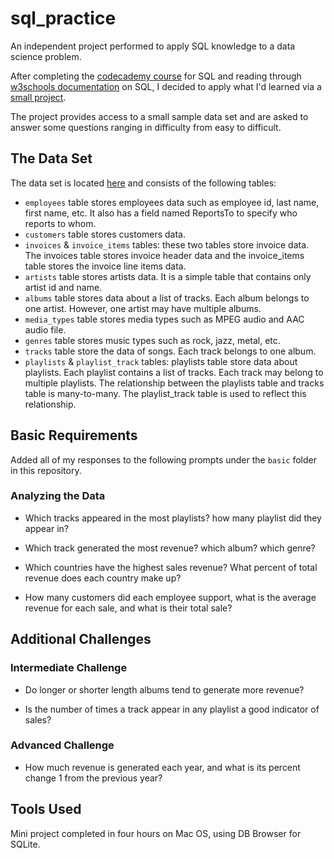 # sql_practice
An independent project performed to apply SQL knowledge to a data science problem.

After completing the [codecademy course](https://www.codecademy.com/courses/learn-sql) for SQL and reading through [w3schools documentation](https://www.w3schools.com/sql/default.asp) on SQL, I decided to apply what I'd learned via a [small project](https://discuss.codecademy.com/t/data-science-independent-project-2-explore-a-sample-database/419945).

The project provides access to a small sample data set and are asked to answer some questions ranging in difficulty from easy to difficult.

## The Data Set
The data set is located [here](http://www.sqlitetutorial.net/sqlite-sample-database/) and consists of the following tables:

* `employees` table stores employees data such as employee id, last name, first name, etc. It also has a field named ReportsTo to specify who reports to whom.
*  `customers` table stores customers data.
* `invoices` & `invoice_items` tables: these two tables store invoice data. The invoices table stores invoice header data and the invoice_items table stores the invoice line items data.
* `artists` table stores artists data. It is a simple table that contains only artist id and name.
* `albums` table stores data about a list of tracks. Each album belongs to one artist. However, one artist may have multiple albums.
* `media_types` table stores media types such as MPEG audio and AAC audio file.
* `genres` table stores music types such as rock, jazz, metal, etc.
* `tracks` table store the data of songs. Each track belongs to one album.
* `playlists` & `playlist_track` tables: playlists table store data about playlists. Each playlist contains a list of tracks. Each track may belong to multiple playlists. The relationship between the playlists table and tracks table is many-to-many. The playlist_track table is used to reflect this relationship.

## Basic Requirements
Added all of my responses to the following prompts under the `basic` folder in this repository.
### Analyzing the Data
- Which tracks appeared in the most playlists? how many playlist did they appear in?

- Which track generated the most revenue? which album? which genre?

- Which countries have the highest sales revenue? What percent of total revenue does each country make up?

- How many customers did each employee support, what is the average revenue for each sale, and what is their total sale?

## Additional Challenges
### Intermediate Challenge
- Do longer or shorter length albums tend to generate more revenue?

- Is the number of times a track appear in any playlist a good indicator of sales?

### Advanced Challenge
- How much revenue is generated each year, and what is its percent change 1 from the previous year?

## Tools Used
Mini project completed in four hours on Mac OS, using DB Browser for SQLite.
